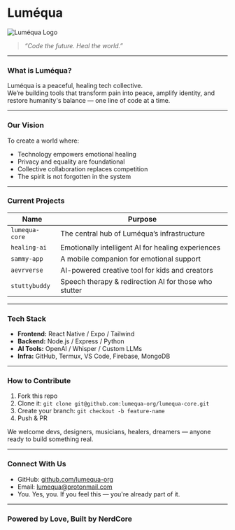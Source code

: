 # Luméqua

![Luméqua Logo](LUMEQUA_LOGO.png)

> *“Code the future. Heal the world.”*

---

### **What is Luméqua?**

Luméqua is a peaceful, healing tech collective.  
We’re building tools that transform pain into peace, amplify identity, and restore humanity's balance — one line of code at a time.

---

### **Our Vision**

To create a world where:
- Technology empowers emotional healing
- Privacy and equality are foundational
- Collective collaboration replaces competition
- The spirit is not forgotten in the system

---

### **Current Projects**

| Name             | Purpose                                  |
|------------------|-------------------------------------------|
| `lumequa-core`   | The central hub of Luméqua’s infrastructure |
| `healing-ai`     | Emotionally intelligent AI for healing experiences |
| `sammy-app`      | A mobile companion for emotional support |
| `aevrverse`      | AI-powered creative tool for kids and creators |
| `stuttybuddy`    | Speech therapy & redirection AI for those who stutter |

---

### **Tech Stack**

- **Frontend:** React Native / Expo / Tailwind
- **Backend:** Node.js / Express / Python
- **AI Tools:** OpenAI / Whisper / Custom LLMs
- **Infra:** GitHub, Termux, VS Code, Firebase, MongoDB

---

### **How to Contribute**

1. Fork this repo
2. Clone it: `git clone git@github.com:lumequa-org/lumequa-core.git`
3. Create your branch: `git checkout -b feature-name`
4. Push & PR

We welcome devs, designers, musicians, healers, dreamers — anyone ready to build something real.

---

### **Connect With Us**

- GitHub: [github.com/lumequa-org](https://github.com/lumequa-org)
- Email: [lumequa@protonmail.com](mailto:lumequa@protonmail.com)
- You. Yes, you. If you feel this — you're already part of it.

---

### **Powered by Love, Built by NerdCore**
